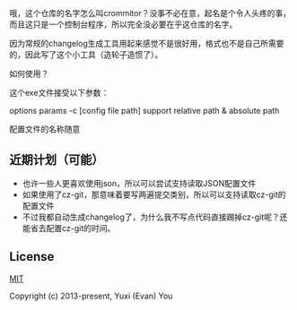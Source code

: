 哦，这个仓库的名字怎么叫crommitor？没事不必在意，起名是个令人头疼的事，而且这只是一个控制台程序，所以完全没必要在乎这仓库的名字。

因为常规的changelog生成工具用起来感觉不是很好用，格式也不是自己所需要的，因此写了这个小工具（造轮子造惯了）。

如何使用？

这个exe文件接受以下参数：

   options params
   -c      [config file path] support relative path & absolute path
    
配置文件的名称随意

## 近期计划（可能）

- 也许一些人更喜欢使用json，所以可以尝试支持读取JSON配置文件
- 如果使用了cz-git，那意味着要写两遍提交类别，所以可以支持读取cz-git的配置文件
- 不过我都自动生成changelog了，为什么我不写点代码直接踢掉cz-git呢？还能省去配置cz-git的时间。

## License

[MIT](https://opensource.org/licenses/MIT)

Copyright (c) 2013-present, Yuxi (Evan) You
